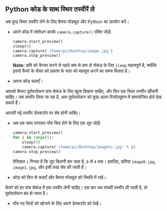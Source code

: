 ## Python कोड के साथ स्थिर तस्वीरें ले

अब कुछ स्थिर तस्वीर लेने के लिए कैमरा मॉड्यूल और Python का उपयोग करें।

- अपने कोड में संशोधन करके `camera.capture()` पंक्ति जोड़ें:

    ```python
    camera.start_preview()
    sleep(5)
    camera.capture('/home/pi/Desktop/image.jpg')
    camera.stop_preview()
    ```

    **Note:** छवि को कैप्चर करने से पहले कम से कम दो सेकंड के लिए `sleep` महत्वपूर्ण है, क्योंकि इससे कैमरे के सेंसर को प्रकाश के स्तर को महसूस करने का समय मिलता है।

- अपना कोड चलाएँ।

आपको कैमरा पूर्वावलोकन पांच सेकंड के लिए खुला दिखना चाहिए, और फिर एक स्थिर तस्वीर खींचनी चाहिए। जब तस्वीर लिया जा रहा है, आप पूर्वावलोकन को कुछ अलग रिज़ॉल्यूशन में समायोजित होते देख सकते हैं।

आपकी नई तस्वीर डेस्कटॉप पर सेव होनी चाहिए।

- अब एक साथ लगातार पाँच चित्र लेने के लिए एक लूप जोड़ें:

    ```python
    camera.start_preview()
    for i in range(5):
        sleep(5)
        camera.capture('/home/pi/Desktop/image%s.jpg' % i)
    camera.stop_preview()
    ```

    वेरिएबल `i` गिनता है कि लूप कितनी बार चला है, `0` से `4` तक। इसलिए, छवियां `image0.jpg`, `image1.jpg`, और इसी तरह सेव की जाती हैं।

- कोड को फिर से चलाएँ और कैमरा मॉड्यूल को स्थिति में रखें।

कैमरे को हर पांच सेकंड में एक तस्वीर लेनी चाहिए। एक बार जब पांचवीं तस्वीर ली जाती है, तो पूर्वावलोकन बंद हो जाता है।

- पाँच नए चित्रों को खोजने के लिए अपने डेस्कटॉप को देखें।